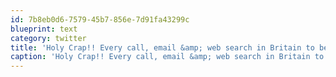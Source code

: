 ```yaml
---
id: 7b8eb0d6-7579-45b7-856e-7d91fa43299c
blueprint: text
category: twitter
title: 'Holy Crap!! Every call, email &amp; web search in Britain to be tracked by the government: http://j.mp/4vsZhq  (via @rob_sheridan)'
caption: 'Holy Crap!! Every call, email &amp; web search in Britain to be tracked by the government: http://j.mp/4vsZhq  (via <span class="username username_linked">@<a href="https://twitter.com/rob_sheridan" title="Rob Sheridan (Parody)">rob_sheridan</a></span>)'
---
```


